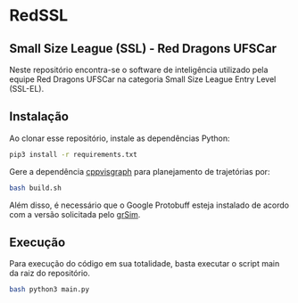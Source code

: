 # RedSSL

## Small Size League (SSL) - Red Dragons UFSCar

Neste repositório encontra-se o software de inteligência utilizado pela equipe Red Dragons UFSCar na categoria Small Size League Entry Level (SSL-EL).

## Instalação

Ao clonar esse repositório, instale as dependências Python:

```sh
pip3 install -r requirements.txt
```

Gere a dependência [cppvisgraph](https://github.com/emranemon/cppvisgraph/tree/master) para planejamento de trajetórias por:

```sh
bash build.sh
```

Além disso, é necessário que o Google Protobuff esteja instalado de acordo com a versão solicitada pelo [grSim](https://github.com/RoboCup-SSL/grSim).

## Execução

Para execução do código em sua totalidade, basta executar o script main da raiz do repositório.

```sh
bash python3 main.py
```
